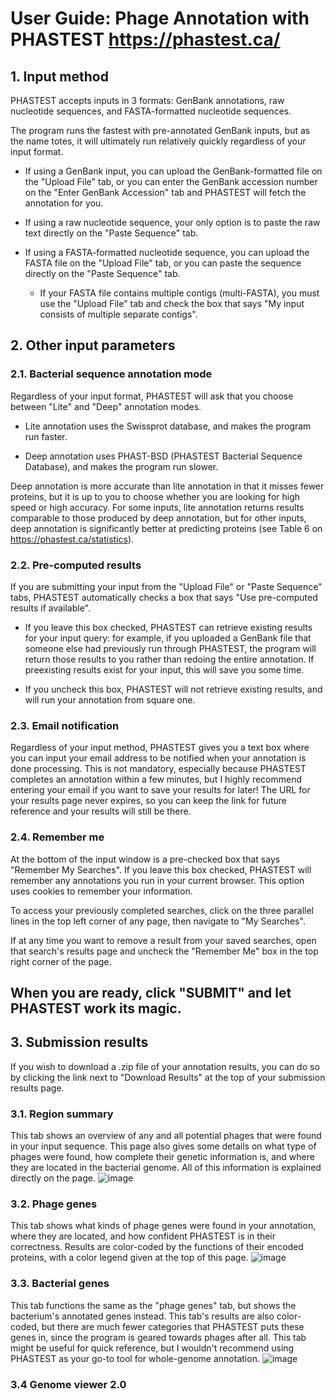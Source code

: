 # User Guide: Phage Annotation with PHASTEST https://phastest.ca/

## 1. Input method
PHASTEST accepts inputs in 3 formats: GenBank annotations, raw nucleotide sequences, and FASTA-formatted nucleotide sequences.

The program runs the fastest with pre-annotated GenBank inputs, but as the name totes, it will ultimately run relatively quickly regardless of your input format.

- If using a GenBank input, you can upload the GenBank-formatted file on the "Upload File" tab, or you can enter the GenBank accession number on the "Enter GenBank Accession" tab and PHASTEST will fetch the annotation for you.

- If using a raw nucleotide sequence, your only option is to paste the raw text directly on the "Paste Sequence" tab.

- If using a FASTA-formatted nucleotide sequence, you can upload the FASTA file on the "Upload File" tab, or you can paste the sequence directly on the "Paste Sequence" tab.
   - If your FASTA file contains multiple contigs (multi-FASTA), you must use the "Upload File" tab and check the box that says "My input consists of multiple separate contigs".

## 2. Other input parameters
### 2.1. Bacterial sequence annotation mode
Regardless of your input format, PHASTEST will ask that you choose between "Lite" and "Deep" annotation modes.

- Lite annotation uses the Swissprot database, and makes the program run faster.

- Deep annotation uses PHAST-BSD (PHASTEST Bacterial Sequence Database), and makes the program run slower.

Deep annotation is more accurate than lite annotation in that it misses fewer proteins, but it is up to you to choose whether you are looking for high speed or high accuracy. For some inputs, lite annotation returns results comparable to those produced by deep annotation, but for other inputs, deep annotation is significantly better at predicting proteins (see Table 6 on https://phastest.ca/statistics).

### 2.2. Pre-computed results
If you are submitting your input from the "Upload File" or "Paste Sequence" tabs, PHASTEST automatically checks a box that says "Use pre-computed results if available".

- If you leave this box checked, PHASTEST can retrieve existing results for your input query: for example, if you uploaded a GenBank file that someone else had previously run through PHASTEST, the program will return those results to you rather than redoing the entire annotation. If preexisting results exist for your input, this will save you some time.

- If you uncheck this box, PHASTEST will not retrieve existing results, and will run your annotation from square one.

### 2.3. Email notification
Regardless of your input method, PHASTEST gives you a text box where you can input your email address to be notified when your annotation is done processing. This is not mandatory, especially because PHASTEST completes an annotation within a few minutes, but I highly recommend entering your email if you want to save your results for later! The URL for your results page never expires, so you can keep the link for future reference and your results will still be there.

### 2.4. Remember me
At the bottom of the input window is a pre-checked box that says "Remember My Searches". If you leave this box checked, PHASTEST will remember any annotations you run in your current browser. This option uses cookies to remember your information.

To access your previously completed searches, click on the three parallel lines in the top left corner of any page, then navigate to "My Searches". 

If at any time you want to remove a result from your saved searches, open that search's results page and uncheck the "Remember Me" box in the top right corner of the page.

## When you are ready, click "SUBMIT" and let PHASTEST work its magic.

## 3. Submission results
If you wish to download a .zip file of your annotation results, you can do so by clicking the link next to "Download Results" at the top of your submission results page.

### 3.1. Region summary
This tab shows an overview of any and all potential phages that were found in your input sequence. This page also gives some details on what type of phages were found, how complete their genetic information is, and where they are located in the bacterial genome. All of this information is explained directly on the page.
![image](https://github.com/user-attachments/assets/035d37b9-a1cd-4e94-aa47-a7b962df5e68)

### 3.2. Phage genes
This tab shows what kinds of phage genes were found in your annotation, where they are located, and how confident PHASTEST is in their correctness. Results are color-coded by the functions of their encoded proteins, with a color legend given at the top of this page.
![image](https://github.com/user-attachments/assets/2c3c20e5-059f-4641-857f-6a92b3fbff46)

### 3.3. Bacterial genes
This tab functions the same as the "phage genes" tab, but shows the bacterium's annotated genes instead. This tab's results are also color-coded, but there are much fewer categories that PHASTEST puts these genes in, since the program is geared towards phages after all. This tab might be useful for quick reference, but I wouldn't recommend using PHASTEST as your go-to tool for whole-genome annotation.
![image](https://github.com/user-attachments/assets/d208cfa7-f2a3-491a-93e8-bd86e0e0536b)

### 3.4 Genome viewer 2.0
